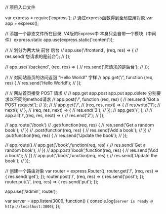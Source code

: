 // 项目入口文件

var express = require('express');
// 通过express函数得到全局应用对象
var app = express();

// 添加一个静态文件所在目录, V4版的Express中 本身只会自带一个模块（中间件）express.static
app.use(express.static('content'));

// // 划分为两大块 前台  后台
// app.use('/frontend', (req, res) => {
//   res.send('您请求的是前台');
// });

// app.use('/backend', (req, res) => {
//   res.send('您请求的是后台');
// });

// // 对网站首页的访问返回 "Hello World!" 字样
// app.get('/', function (req, res) {
//   res.send('Hello World!');
// });

// // 网站首页接受 POST 请求
// // app.get app.post app.put app.delete 分别要求以不同的method请求
// app.post('/', function (req, res) {
//   res.send('Got a POST request');
// });
//
// app.get('/',
//   (req, res, next) => {
//     res.write('1');
//     next();
//   },
//   (req, res, next) => {
//     res.end('2');
//   });
// app.get('/', );
//
// app.all('/',(req, res, next) => {
//   res.end('2');
// });

// app.route('/book')
//   .get(function(req, res) {
//     res.send('Get a random book');
//   })
//   .post(function(req, res) {
//     res.send('Add a book');
//   })
//   .put(function(req, res) {
//     res.send('Update the book');
//   });

// app.route()
// app.get('/book',function(req, res) {
//     res.send('Get a random book');
//   })
// app.post('/book',function(req, res) {
//     res.send('Add a book');
//   })
// app.put('/book',function(req, res) {
//     res.send('Update the book');
//   });

// 创建一个路由对象
var router = express.Router();
router.get('/', (req, res) => {
  res.send('get');
});
router.post('/', (req, res) => {
  res.send('post');
});
router.put('/', (req, res) => {
  res.send('put');
});

app.use('/admin', router);


var server = app.listen(3000, function() {
  console.log(`server is ready @ http://localhost:3000`);
});
